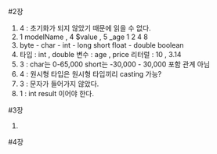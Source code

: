 #2장

1. 4 : 초기화가 되지 않았기 때문에 읽을 수 없다.
2. 1 modelName , 4 $value , 5 _age
    1      2       4       8
3. byte - char  - int  - long
          short
                 float - double
   boolean
4. 타입 : int , double
   변수 : age , price
   리터럴 : 10 , 3.14
5. 3 : char는 0-65,000 short는 -30,000 - 30,000 포함 관계 아님
6. 4 : 원시형 타입은 원시형 타입끼리 casting 가능?
7. 3 : 문자가 들어가지 않았다.
8. 1 : int result 이어야 한다.

#3장

1. 

#4장
